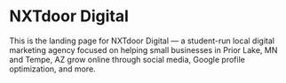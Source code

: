 # NXTdoor Digital

This is the landing page for NXTdoor Digital — a student-run local digital marketing agency focused on helping small businesses in Prior Lake, MN and Tempe, AZ grow online through social media, Google profile optimization, and more.
